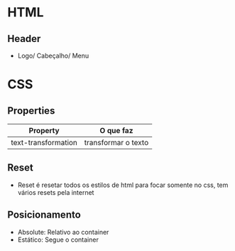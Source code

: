 # HTML

## Header

- Logo/ Cabeçalho/ Menu

# CSS

## Properties

| Property | O que faz |   
|---|---|
| text-transformation | transformar o texto |

## Reset

- Reset é resetar todos os estilos de html para focar somente no css, tem vários resets pela internet

## Posicionamento

- Absolute: Relativo ao container
- Estático: Segue o container